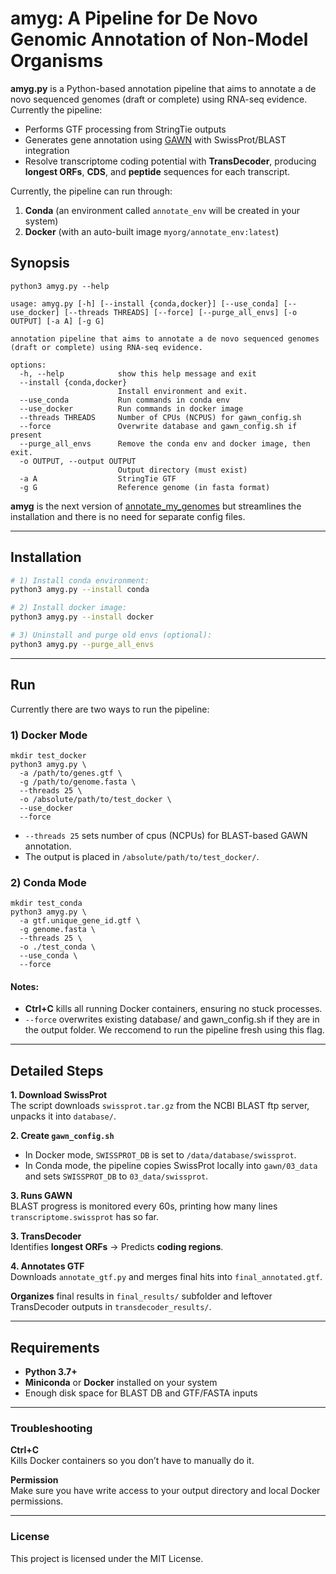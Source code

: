 # **amyg**: A Pipeline for De Novo Genomic Annotation of Non-Model Organisms

**amyg.py** is a Python-based annotation pipeline that aims to annotate a de novo sequenced genomes (draft or complete) using RNA-seq evidence. Currently the pipeline:
- Performs GTF processing from StringTie outputs  
- Generates gene annotation using [GAWN](https://github.com/enormandeau/gawn) with SwissProt/BLAST integration  
- Resolve transcriptome coding potential with **TransDecoder**, producing **longest ORFs**, **CDS**, and **peptide** sequences for each transcript.     

Currently, the pipeline can run through:
1. **Conda**  (an environment called `annotate_env` will be created in your system)
2. **Docker** (with an auto-built image `myorg/annotate_env:latest`)

## Synopsis
```
python3 amyg.py --help

usage: amyg.py [-h] [--install {conda,docker}] [--use_conda] [--use_docker] [--threads THREADS] [--force] [--purge_all_envs] [-o OUTPUT] [-a A] [-g G]

annotation pipeline that aims to annotate a de novo sequenced genomes (draft or complete) using RNA-seq evidence.

options:
  -h, --help            show this help message and exit
  --install {conda,docker}
                        Install environment and exit.
  --use_conda           Run commands in conda env
  --use_docker          Run commands in docker image
  --threads THREADS     Number of CPUs (NCPUS) for gawn_config.sh
  --force               Overwrite database and gawn_config.sh if present
  --purge_all_envs      Remove the conda env and docker image, then exit.
  -o OUTPUT, --output OUTPUT
                        Output directory (must exist)
  -a A                  StringTie GTF
  -g G                  Reference genome (in fasta format)
```

**amyg** is the next version of [annotate_my_genomes](https://github.com/cfarkas/annotate_my_genomes) but streamlines the installation and there is no need for separate config files.

---

## Installation

```bash
# 1) Install conda environment:
python3 amyg.py --install conda

# 2) Install docker image:
python3 amyg.py --install docker

# 3) Uninstall and purge old envs (optional):
python3 amyg.py --purge_all_envs
```

---

## Run
Currently there are two ways to run the pipeline:

### 1) Docker Mode
```
mkdir test_docker
python3 amyg.py \
  -a /path/to/genes.gtf \
  -g /path/to/genome.fasta \
  --threads 25 \
  -o /absolute/path/to/test_docker \
  --use_docker
  --force
```
- ```--threads 25``` sets number of cpus (NCPUs) for BLAST-based GAWN annotation.
- The output is placed in ```/absolute/path/to/test_docker/```.

### 2) Conda Mode
```
mkdir test_conda
python3 amyg.py \
  -a gtf.unique_gene_id.gtf \
  -g genome.fasta \
  --threads 25 \
  -o ./test_conda \
  --use_conda \
  --force
```

#### Notes:

- **Ctrl+C** kills all running Docker containers, ensuring no stuck processes.
- ```--force``` overwrites existing database/ and gawn_config.sh if they are in the output folder. We reccomend to run the pipeline fresh using this flag. 

---

## Detailed Steps

**1. Download SwissProt**  
The script downloads `swissprot.tar.gz` from the NCBI BLAST ftp server, unpacks it into `database/`.

**2. Create `gawn_config.sh`**  
- In Docker mode, `SWISSPROT_DB` is set to `/data/database/swissprot`.
- In Conda mode, the pipeline copies SwissProt locally into `gawn/03_data` and sets `SWISSPROT_DB` to `03_data/swissprot`.

**3. Runs GAWN**  
BLAST progress is monitored every 60s, printing how many lines `transcriptome.swissprot` has so far.

**3. TransDecoder**  
Identifies **longest ORFs** → Predicts **coding regions**.

**4. Annotates GTF**  
Downloads `annotate_gtf.py` and merges final hits into `final_annotated.gtf`.

**Organizes** final results in `final_results/` subfolder and leftover TransDecoder outputs in `transdecoder_results/`.

---

## Requirements

- **Python 3.7+**  
- **Miniconda** or **Docker** installed on your system  
- Enough disk space for BLAST DB and GTF/FASTA inputs

---

### Troubleshooting

**Ctrl+C**  
Kills Docker containers so you don’t have to manually do it.

**Permission**  
Make sure you have write access to your output directory and local Docker permissions.

---

### License

This project is licensed under the MIT License.
